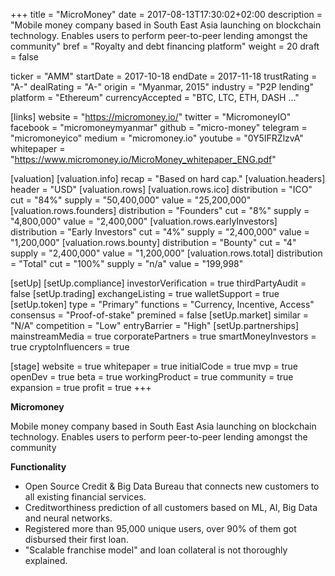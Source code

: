 +++
title = "MicroMoney"
date = 2017-08-13T17:30:02+02:00
description = "Mobile money company based in South East Asia launching on blockchain technology. Enables users to perform peer-to-peer lending amongst the community"
bref = "Royalty and debt financing platform"
weight = 20
draft = false

ticker = "AMM"
startDate = 2017-10-18
endDate = 2017-11-18
trustRating = "A-"
dealRating = "A-"
origin = "Myanmar, 2015"
industry = "P2P lending"
platform = "Ethereum"
currencyAccepted = "BTC, LTC, ETH, DASH ..."

[links]
  website = "https://micromoney.io/"
  twitter = "MicromoneyIO"
  facebook = "micromoneymyanmar"
  github = "micro-money"
  telegram = "micromoneyico"
  medium = "micromoney.io"
  youtube = "0Y5IFRZlzvA"
  whitepaper = "https://www.micromoney.io/MicroMoney_whitepaper_ENG.pdf"

[valuation]
  [valuation.info]
    recap = "Based on hard cap."
  [valuation.headers]
    header = "USD"
  [valuation.rows]
    [valuation.rows.ico]
      distribution = "ICO"
      cut = "84%"
      supply = "50,400,000"
      value = "25,200,000"
    [valuation.rows.founders]
      distribution = "Founders"
      cut = "8%"
      supply = "4,800,000"
      value = "2,400,000"
    [valuation.rows.earlyInvestors]
      distribution = "Early Investors"
      cut = "4%"
      supply = "2,400,000"
      value = "1,200,000"
    [valuation.rows.bounty]
      distribution = "Bounty"
      cut = "4"
      supply = "2,400,000"
      value = "1,200,000"
    [valuation.rows.total]
      distribution = "Total"
      cut = "100%"
      supply = "n/a"
      value = "199,998"

[setUp]
  [setUp.compliance]
    investorVerification = true
    thirdPartyAudit = false
  [setUp.trading]
    exchangeListing = true
    walletSupport = true
  [setUp.token]
    type = "Primary"
    functions = "Currency, Incentive, Access"
    consensus = "Proof-of-stake"
    premined = false
  [setUp.market]
    similar = "N/A"
    competition = "Low"
    entryBarrier = "High"
  [setUp.partnerships]
    mainstreamMedia = true
    corporatePartners = true
    smartMoneyInvestors = true
    cryptoInfluencers = true

[stage]
  website = true
  whitepaper = true
  initialCode = true
  mvp = true
  openDev = true
  beta = true
  workingProduct = true
  community = true
  expansion = true
  profit = true
+++

**Micromoney**

Mobile money company based in South East Asia launching on blockchain technology. Enables users to perform peer-to-peer lending amongst the community

**Functionality**

* Open Source Credit & Big Data Bureau that connects new customers to all existing financial services.
* Creditworthiness prediction of all customers based on ML, AI, Big Data and neural networks.
* Registered more than 95,000 unique users, over 90% of them got disbursed their first loan.
* "Scalable franchise model" and loan collateral is not thoroughly explained.
